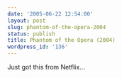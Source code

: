 ```yaml
---
date: '2005-06-22 12:54:00'
layout: post
slug: phantom-of-the-opera-2004
status: publish
title: Phantom of the Opera (2004)
wordpress_id: '136'
---
```


Just got this from Netflix...

